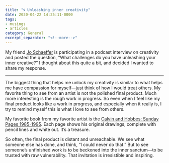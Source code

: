 ```yaml
---
title: "🌀 Unleashing inner creativity"
date: 2020-04-22 14:25:11-0000
tags:
- musings
- articles
category: General
excerpt_separator: "<!--more-->"
---
```


My friend [Jo Schaeffer](https://www.linkedin.com/in/joschaeffercrabb/) is participating in a podcast interview on creativity and posted the question, “What challenges do you have unleashing your inner creative?” I thought about this quite a bit, and decided I wanted to share my response.

<!--more-->

***

The biggest thing that helps me unlock my creativity is similar to what helps me have compassion for myself—just think of how I would treat others. My favorite thing to see from an artist is not the polished final product. Much more interesting is the rough work in progress. So even when I feel like my final product looks like a work in progress, and especially when it really is, I try to remind myself this is what I love to see from others.

My favorite book from my favorite artist is the [Calvin and Hobbes: Sunday Pages 1985-1995](https://www.goodreads.com/book/show/24820.Calvin_and_Hobbes). Each page shows his original drawings, complete with pencil lines and white out. It’s a treasure.

So often, the final product is distant and unreachable. We see what someone else has done, and think, “I could never do that.” But to see someone’s unfinished work is to be beckoned into the inner sanctum—to be trusted with raw vulnerability. That invitation is irresistible and inspiring.